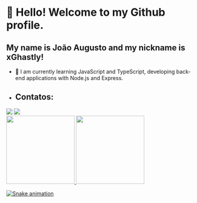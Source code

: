 # 👋 Hello! Welcome to my Github profile.
## My name is João Augusto and my nickname is xGhastly!

- 🌱 I am currently learning JavaScript and TypeScript, developing back-end applications with Node.js and Express.

- ## Contatos:

<div>
<a href = "mailto:joaoaugustozm@hotmail.com"><img loading="lazy" src="https://img.shields.io/badge/Gmail-D14836?style=for-the-badge&logo=gmail&logoColor=white" target="_blank"></a>
<a href="https://www.linkedin.com/in/joao-augustozm/" target="_blank"><img loading="lazy" src="https://img.shields.io/badge/-LinkedIn-%230077B5?style=for-the-badge&logo=linkedin&logoColor=white" target="_blank"></a>   
</div>

<div>
<a href="https://github.com/xGhastly">
<img loading="lazy" height="180em" src="https://github-readme-stats.vercel.app/api/top-langs/?username=xGhastly&layout=compact&langs_count=7&theme=dracula"/>
<img loading="lazy" height="180em" src="https://github-readme-stats.vercel.app/api?username=xGhastly&show_icons=true&theme=dracula&include_all_commits=true&count_private=true"/>
</div>

![Snake animation](https://github.com/xGhastly/xGhastly/blob/output/github-contribution-grid-snake.svg)
